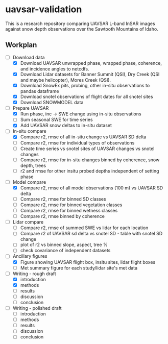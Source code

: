 # uavsar-validation

This is a research repository comparing UAVSAR L-band InSAR images against snow depth observations over the Sawtooth Mountains of Idaho.

## Workplan

- [ ] Download data
    - [x] Download UAVSAR unwrapped phase, wrapped phase, coherence, and incidence angles to netcdfs.
    - [x] Download Lidar datasets for Banner Summit (QSI), Dry Creek (QSI and maybe helicopter), Mores Creek (QSI).
    - [x] Download SnowEx pits, probing, other in-situ observations to pandas dataframe
    - [x] Download snotel observations of flight dates for all snotel sites
    - [x] Download SNOWMODEL data

- [ ] Prepare UAVSAR
    - [x] Run phase, inc -> SWE change using in-situ observations
    - [ ] Sum seasonal SWE for time series
    - [x] Add UAVSAR snow deltas to in-situ dataset

- [ ] In-situ compare
    - [x] Compare r2, rmse of all in-situ change vs UAVSAR SD delta
    - [ ] Compare r2, rmse for individual types of observations
    - [ ] Create time series vs snotel sites of UAVSAR changes vs snotel changes
    - [ ] Compare r2, rmse for in-situ changes binned by coherence, snow depth, trees
    - [ ] r2 and rmse for other insitu probed depths independent of setting phase

- [ ] Model compare
    - [x] Compare r2, rmse of all model observations (100 m) vs UAVSAR SD delta
    - [ ] Compare r2, rmse for binned SD classes
    - [ ] Compare r2, rmse for binned vegetation classes
    - [ ] Compare r2, rmse for binned wetness classes
    - [ ] Compare r2, rmse binned by coherence

- [ ] Lidar compare
    - [ ] Compare r2, rmse of summed SWE vs lidar for each location
    - [ ] Compare r2 of UAVSAR sd delta vs snotel SD - table with snotel SD change
    - [ ] plot of r2 vs binned slope, aspect, tree %
    - [ ] check covariance of independent datasets

- [ ] Ancillary figures
    - [x] Figure showing UAVSAR flight box, insitu sites, lidar flight boxes
    - [ ] Met summary figure for each study/lidar site's met data

- [ ] Writing - rough draft
    - [x] introduction
    - [x] methods
    - [ ] results
    - [ ] discussion
    - [ ] conclusion

- [ ] Writing - polished draft
    - [ ] introduction
    - [ ] methods
    - [ ] results
    - [ ] discussion
    - [ ] conclusion
